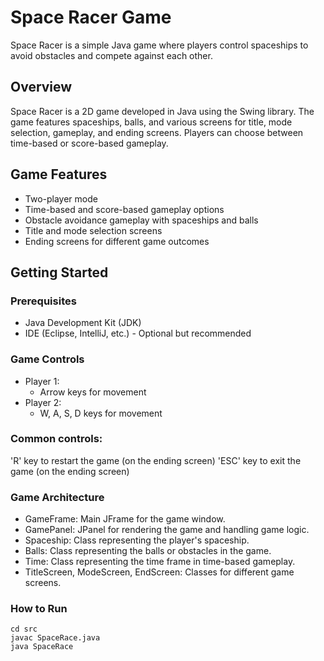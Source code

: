 # Space Racer Game

Space Racer is a simple Java game where players control spaceships to avoid obstacles and compete against each other.

## Overview

Space Racer is a 2D game developed in Java using the Swing library. The game features spaceships, balls, and various screens for title, mode selection, gameplay, and ending screens. Players can choose between time-based or score-based gameplay.

## Game Features

- Two-player mode
- Time-based and score-based gameplay options
- Obstacle avoidance gameplay with spaceships and balls
- Title and mode selection screens
- Ending screens for different game outcomes

## Getting Started

### Prerequisites
- Java Development Kit (JDK)
- IDE (Eclipse, IntelliJ, etc.) - Optional but recommended

### Game Controls
- Player 1:
  - Arrow keys for movement
- Player 2:
  - W, A, S, D keys for movement

### Common controls:
'R' key to restart the game (on the ending screen)
'ESC' key to exit the game (on the ending screen)

### Game Architecture
- GameFrame: Main JFrame for the game window.
- GamePanel: JPanel for rendering the game and handling game logic.
- Spaceship: Class representing the player's spaceship.
- Balls: Class representing the balls or obstacles in the game.
- Time: Class representing the time frame in time-based gameplay.
- TitleScreen, ModeScreen, EndScreen: Classes for different game screens.

### How to Run
```
cd src
javac SpaceRace.java
java SpaceRace
```

